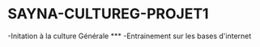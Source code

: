 # SAYNA-CULTUREG-PROJET1
-Initation à la culture Générale ***
-Entrainement sur les bases d'internet
